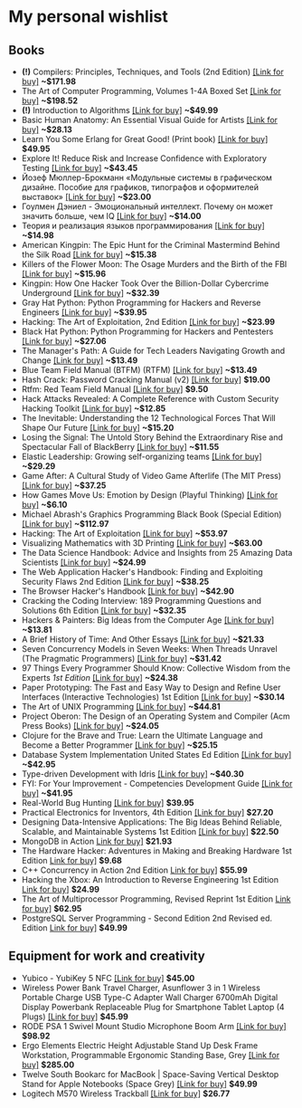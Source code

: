 # My personal wishlist

## Books

  * **(!)** Compilers: Principles, Techniques, and Tools (2nd Edition) [\[Link for buy\]](https://www.amazon.com/dp/0321486811/) **~$171.98**
  * The Art of Computer Programming, Volumes 1-4A Boxed Set [\[Link for buy\]](https://www.amazon.com/dp/0321751043/) **~$198.52**
  * **(!)** Introduction to Algorithms [\[Link for buy\]](https://www.amazon.com/dp/8120340078/) **~$49.99**
  * Basic Human Anatomy: An Essential Visual Guide for Artists [\[Link for buy\]](https://www.amazon.com/dp/0321486811/) **~$28.13**
  * Learn You Some Erlang for Great Good! (Print book) [\[Link for buy\]](https://nostarch.com/erlang) **$49.95**
  * Explore It! Reduce Risk and Increase Confidence with Exploratory Testing [\[Link for buy\]](https://www.amazon.com/dp/B00KLYM4YK/) **~$43.45**
  * Йозеф Мюллер-Брокманн «Модульные системы в графическом дизайне. Пособие для графиков, типографов и оформителей выставок» [\[Link for buy\]](https://www.artlebedev.ru/izdal/modulnye-sistemy-2018/)  **~$23.00**
  * Гоулмен Дэниел - Эмоциональный интеллект. Почему он может значить больше, чем IQ [\[Link for buy\]](https://www.ozon.ru/context/detail/id/20000606/?_bctx=CAYQ-7kB)  **~$14.00**
  * Теория и реализация языков программирования [\[Link for buy\]](https://my-shop.ru/shop/books/1304114.html)  **~$14.98**
  * American Kingpin: The Epic Hunt for the Criminal Mastermind Behind the Silk Road [\[Link for buy\]](https://www.amazon.com/dp/1591848148/)  **~$15.38**
  * Killers of the Flower Moon: The Osage Murders and the Birth of the FBI [\[Link for buy\]](https://www.amazon.com/dp/0385534248/)  **~$15.96**
  * Kingpin: How One Hacker Took Over the Billion-Dollar Cybercrime Underground [\[Link for buy\]](https://www.amazon.com/dp/0307588688/)  **~$32.39**
  * Gray Hat Python: Python Programming for Hackers and Reverse Engineers [\[Link for buy\]](https://www.amazon.com/dp/1593271921/)  **~$39.95**
  * Hacking: The Art of Exploitation, 2nd Edition [\[Link for buy\]](https://www.amazon.com/dp/1593271441/)  **~$23.99**
  * Black Hat Python: Python Programming for Hackers and Pentesters [\[Link for buy\]](https://www.amazon.com/dp/1593275900/)  **~$27.06**
  * The Manager's Path: A Guide for Tech Leaders Navigating Growth and Change [\[Link for buy\]](https://www.amazon.com/dp/1491973897/)  **~$13.49**
  * Blue Team Field Manual (BTFM) (RTFM) [\[Link for buy\]](https://www.amazon.com/dp/154101636X/) **~$13.49**
  * Hash Crack: Password Cracking Manual (v2) [\[Link for buy\]](https://www.amazon.com/dp/1975924584/) **$19.00**
  * Rtfm: Red Team Field Manual [\[Link for buy\]](https://www.amazon.com/dp/1494295504/) **$9.50**
  * Hack Attacks Revealed: A Complete Reference with Custom Security Hacking Toolkit [\[Link for buy\]](https://www.amazon.com/dp/047141624X/)  **~$12.85**
  * The Inevitable: Understanding the 12 Technological Forces That Will Shape Our Future [\[Link for buy\]](https://www.amazon.com/dp/0525428089/)  **~$15.20**
  * Losing the Signal: The Untold Story Behind the Extraordinary Rise and Spectacular Fall of BlackBerry [\[Link for buy\]](https://www.amazon.com/dp/1250096065/)  **~$11.55**
  * Elastic Leadership: Growing self-organizing teams [\[Link for buy\]](https://www.amazon.com/dp/1617293083/)  **~$29.29**
  * Game After: A Cultural Study of Video Game Afterlife (The MIT Press) [\[Link for buy\]](https://www.amazon.com/dp/0262019981/)  **~$37.25**
  * How Games Move Us: Emotion by Design (Playful Thinking) [\[Link for buy\]](https://www.amazon.com/dp/0262034263/)  **~$6.10**
  * Michael Abrash's Graphics Programming Black Book (Special Edition) [\[Link for buy\]](https://www.amazon.com/dp/1576101746/)  **~$112.97**
  * Hacking: The Art of Exploitation [\[Link for buy\]](https://www.amazon.com/dp/1593270070/)  **~$53.97**
  * Visualizing Mathematics with 3D Printing [\[Link for buy\]](https://www.amazon.com/dp/142142035X/)  **~$63.00**
  * The Data Science Handbook: Advice and Insights from 25 Amazing Data Scientists [\[Link for buy\]](https://www.amazon.com/dp/0692434879/)  **~$24.99**
  * The Web Application Hacker's Handbook: Finding and Exploiting Security Flaws 2nd Edition [\[Link for buy\]](https://www.amazon.com/dp/1118026470/)  **~$38.25**
  * The Browser Hacker's Handbook [\[Link for buy\]](https://www.amazon.com/dp/1118662091/)  **~$42.90**
  * Cracking the Coding Interview: 189 Programming Questions and Solutions 6th Edition [\[Link for buy\]](https://www.amazon.com/dp/0984782850/)  **~$32.35**
  * Hackers & Painters: Big Ideas from the Computer Age [\[Link for buy\]](https://www.amazon.com/dp/1449389554/)  **~$13.81**
  * A Brief History of Time: And Other Essays [\[Link for buy\]](https://www.amazon.com/dp/0553109537/)  **~$21.33**
  * Seven Concurrency Models in Seven Weeks: When Threads Unravel (The Pragmatic Programmers)  [\[Link for buy\]](https://www.amazon.com/dp/1937785653/)  **~$31.42**
  * 97 Things Every Programmer Should Know: Collective Wisdom from the Experts _1st Edition_ [\[Link for buy\]](https://www.amazon.com/dp/0596809484/)  **~$24.38**
  * Paper Prototyping: The Fast and Easy Way to Design and Refine User Interfaces (Interactive Technologies) 1st Edition [\[Link for buy\]](https://www.amazon.com/dp/1558608702/)  **~$30.14**
  * The Art of UNIX Programming [\[Link for buy\]](https://www.amazon.com/dp/0131429019/)  **~$44.81**
  * Project Oberon: The Design of an Operating System and Compiler (Acm Press Books) [\[Link for buy\]](https://www.amazon.com/dp/0201544288/)  **~$24.05**
  * Clojure for the Brave and True: Learn the Ultimate Language and Become a Better Programmer [\[Link for buy\]](https://www.amazon.com/dp/1593275919/)  **~$25.15**
  * Database System Implementation United States Ed Edition [\[Link for buy\]](https://www.amazon.com/dp/0130402648/)  **~$42.95**
  * Type-driven Development with Idris [\[Link for buy\]](https://www.amazon.com/dp/1617293024/)  **~$40.30**
  * FYI: For Your Improvement - Competencies Development Guide [\[Link for buy\]](https://www.amazon.com/dp/1933578904/)  **~$41.95**
  * Real-World Bug Hunting [\[Link for buy\]](https://nostarch.com/bughunting)  **$39.95**
  * Practical Electronics for Inventors, 4th Edition [\[Link for buy\]](https://www.amazon.com/dp/1259587541)  **$27.20**
  * Designing Data-Intensive Applications: The Big Ideas Behind Reliable, Scalable, and Maintainable Systems 1st Edition [\[Link for buy\]](https://www.amazon.com/dp/1449373321/)  **$22.50**
  * MongoDB in Action [Link for buy\]](https://www.amazon.com/dp/1935182870)  **$21.93**
  * The Hardware Hacker: Adventures in Making and Breaking Hardware 1st Edition [Link for buy\]](https://www.amazon.com/dp/159327758X/)  **$9.68**
  * C++ Concurrency in Action 2nd Edition [Link for buy\]](https://www.amazon.com/dp/1617294691/)  **$55.99**
  * Hacking the Xbox: An Introduction to Reverse Engineering 1st Edition [Link for buy\]](https://www.amazon.com/dp/1593270291/)  **$24.99**
  * The Art of Multiprocessor Programming, Revised Reprint 1st Edition [Link for buy\]](https://www.amazon.com/dp/0123973376/)  **$62.95**
  * PostgreSQL Server Programming - Second Edition 2nd Revised ed. Edition [Link for buy\]](https://www.amazon.com/dp/1783980583/)  **$49.99**


## Equipment for work and creativity

  * Yubico - YubiKey 5 NFC [\[Link for buy\]](https://www.amazon.com/Yubico-YubiKey-USB-Authentication-Security/dp/B07HBD71HL) **$45.00**
  * Wireless Power Bank Travel Charger, Asunflower 3 in 1 Wireless Portable Charge USB Type-C Adapter Wall Charger 6700mAh Digital Display Powerbank Replaceable Plug for Smartphone Tablet Laptop (4 Plugs) [\[Link for buy\]](https://www.amazon.com/dp/B07C51M6VB/) **$45.99**
  * RODE PSA 1 Swivel Mount Studio Microphone Boom Arm [\[Link for buy\]](https://www.amazon.com/dp/B001D7UYBO/) **$98.92**
  * Ergo Elements Electric Height Adjustable Stand Up Desk Frame Workstation, Programmable Ergonomic Standing Base, Grey [\[Link for buy\]](https://www.amazon.com/dp/B00YDQ7H2G/) **$285.00**
  * Twelve South Bookarc for MacBook | Space-Saving Vertical Desktop Stand for Apple Notebooks (Space Grey) [\[Link for buy\]](https://www.amazon.com/dp/B071RWKNF2/) **$49.99**
  * Logitech M570 Wireless Trackball [\[Link for buy\]](https://www.amazon.com/dp/B0043T7FXE/) **$26.77**

